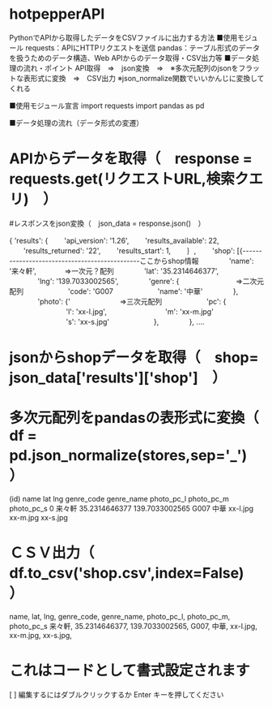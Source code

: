 # hotpepperAPI

PythonでAPIから取得したデータをCSVファイルに出力する方法
■使用モジュール
requests：APIにHTTPリクエストを送信
pandas：テーブル形式のデータを扱うためのデータ構造、Web APIからのデータ取得・CSV出力等
■データ処理の流れ・ポイント
API取得　⇒　json変換　⇒　※多次元配列のjsonをフラットな表形式に変換　⇒　CSV出力
※json_normalize関数でいいかんじに変換してくれる

■使用モジュール宣言
import requests
import pandas as pd

■データ処理の流れ（データ形式の変遷）
# APIからデータを取得（　response = requests.get(リクエストURL,検索クエリ)　）
#レスポンスをjson変換（　json_data = response.json()　）

{
'results': {
　　'api_version': '1.26',
　　'results_available': 22,
　　'results_returned': '22',
　　'results_start': 1,
　　｝,
　　'shop': [{----------------------------------------------ここからshop情報
　　　　'name': '来々軒',　　　　⇒一次元？配列
　　　　'lat': '35.2314646377',
　　　　'lng': '139.7033002565',
　　　　'genre': {　　　　　　　　⇒二次元配列
　　　　　　'code': 'G007 
　　　　　　'name': '中華'
　　　　},
　　　　'photo': {'　　　　　　　⇒三次元配列
　　　　　　'pc': {
　　　　　　　　'l': 'xx-l.jpg',
　　　　　　　　'm': 'xx-m.jpg'
　　　　　　　　's': 'xx-s.jpg'
　　　　　　},
　　　　},
....

# jsonからshopデータを取得（　shop= json_data['results']['shop']　）
# 多次元配列をpandasの表形式に変換（　df = pd.json_normalize(stores,sep='_')　）

(id)	name	lat	lng	genre_code	genre_name	photo_pc_l	photo_pc_m	photo_pc_s
0	来々軒	35.2314646377	139.7033002565	G007	中華	xx-l.jpg	xx-m.jpg	xx-s.jpg
# ＣＳＶ出力（　 df.to_csv('shop.csv',index=False)　）
name,	lat,	lng,	genre_code,	genre_name,	photo_pc_l,	photo_pc_m,	photo_pc_s
来々軒,	35.2314646377,	139.7033002565,	G007,	中華,	xx-l.jpg,	xx-m.jpg,	xx-s.jpg,
# これはコードとして書式設定されます
[ ]
編集するにはダブルクリックするか Enter キーを押してください

